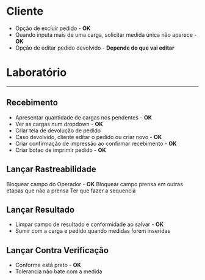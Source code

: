 # Cliente
- Opção de excluir pedido - **OK**
- Quando inputa mais de uma carga, solicitar medida única não aparece - **OK**
- Opção de editar pedido devolvido - **Depende do que vai editar**

# Laboratório
---
## Recebimento
- Apresentar quantidade de cargas nos pendentes - **OK**
- Ver as cargas num dropdown - **OK**
- Criar tela de devolução de pedido
- Caso devolvido, cliente editar o pedido ou criar novo - **OK**
- Criar confirmação de impressão ao confirmar recebimento - **OK**
- Criar botao de imprimir pedido - **OK**

## Lançar Rastreabilidade
Bloquear campo do Operador - **OK**
Bloquear campo prensa em outras etapas que não a prensa
Ter que fazer a sequencia

## Lançar Resultado
- Limpar campo de resultado e conformidade ao salvar - **OK**
- Sumir com a carga e pedido quando medidas forem inseridas

## Lançar Contra Verificação
- Conforme está preto - **OK**
- Tolerancia não bate com a medida